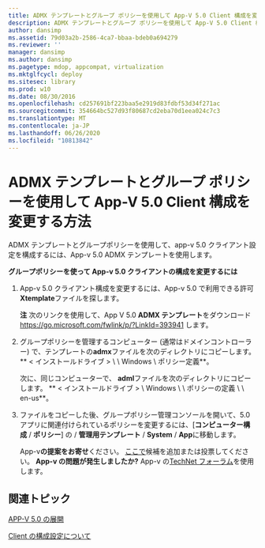 ```yaml
---
title: ADMX テンプレートとグループ ポリシーを使用して App-V 5.0 Client 構成を変更する方法
description: ADMX テンプレートとグループ ポリシーを使用して App-V 5.0 Client 構成を変更する方法
author: dansimp
ms.assetid: 79d03a2b-2586-4ca7-bbaa-bdeb0a694279
ms.reviewer: ''
manager: dansimp
ms.author: dansimp
ms.pagetype: mdop, appcompat, virtualization
ms.mktglfcycl: deploy
ms.sitesec: library
ms.prod: w10
ms.date: 08/30/2016
ms.openlocfilehash: cd257691bf223baa5e2919d83fdbf53d34f271ac
ms.sourcegitcommit: 354664bc527d93f80687cd2eba70d1eea024c7c3
ms.translationtype: MT
ms.contentlocale: ja-JP
ms.lasthandoff: 06/26/2020
ms.locfileid: "10813842"
---
```

# ADMX テンプレートとグループ ポリシーを使用して App-V 5.0 Client 構成を変更する方法


ADMX テンプレートとグループポリシーを使用して、app-v 5.0 クライアント設定を構成するには、App-v 5.0 ADMX テンプレートを使用します。

**グループポリシーを使って App-v 5.0 クライアントの構成を変更するには**

1.  App-v 5.0 クライアント構成を変更するには、App-v 5.0 で利用できる許可**Xtemplate**ファイルを探します。

    **注** 次のリンクを使用して、App V 5.0 **ADMX テンプレート**をダウンロード <https://go.microsoft.com/fwlink/p/?LinkId=393941> します。

     

2.  グループポリシーを管理するコンピューター (通常はドメインコントローラー) で、テンプレートの**admx**ファイルを次のディレクトリにコピーします。 ** &lt; インストールドライブ &gt; \ \ Windows \ ポリシー定義**。

    次に、同じコンピューターで、 **adml**ファイルを次のディレクトリにコピーします。 ** &lt; インストールドライブ &gt; \ Windows \ \ ポリシーの定義 \ \ en-us**。

3.  ファイルをコピーした後、グループポリシー管理コンソールを開いて、5.0 アプリに関連付けられているポリシーを変更するには、[**コンピューター構成**  /  **ポリシー**] の  /  **管理用テンプレート**  /  **System**  /  **App**に移動します。

    App-v**の提案をお寄せ**ください。 [ここで](http://appv.uservoice.com/forums/280448-microsoft-application-virtualization)候補を追加または投票してください。 **App-v の問題が発生しましたか?** App-v の[TechNet フォーラム](https://social.technet.microsoft.com/Forums/home?forum=mdopappv)を使用します。

## 関連トピック


[APP-V 5.0 の展開](deploying-app-v-50.md)

[Client の構成設定について](about-client-configuration-settings.md)

 

 





